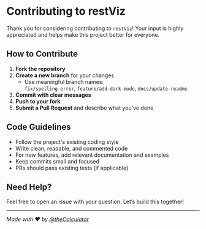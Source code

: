 # Contributing to restViz

Thank you for considering contributing to `restViz`! Your input is highly appreciated and helps make this project better for everyone.

## How to Contribute

1. **Fork the repository**
2. **Create a new branch** for your changes
   - Use meaningful branch names:  
     `fix/spelling-error`, `feature/add-dark-mode`, `docs/update-readme`
3. **Commit with clear messages**
4. **Push to your fork**
5. **Submit a Pull Request** and describe what you've done

## Code Guidelines

- Follow the project's existing coding style
- Write clean, readable, and commented code
- For new features, add relevant documentation and examples
- Keep commits small and focused
- PRs should pass existing tests (if applicable)

## Need Help?

Feel free to open an issue with your question. Let’s build this together!

---

_Made with ❤️ by [@theCalculatar](https://github.com/theCalculatar)_
